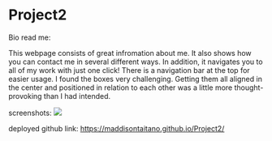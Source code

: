 # Project2

Bio read me:

This webpage consists of great infromation about me. It also shows how you can contact me in several different ways. In addition, it navigates you to all of my work with just one click! There is a navigation bar at the top for easier usage. I found the boxes very challenging. Getting them all aligned in the center and positioned in relation to each other was a little more thought-provoking than I had intended. 

screenshots:
<img src="./images/htmlcode.png"></a>

deployed github link: https://maddisontaitano.github.io/Project2/
